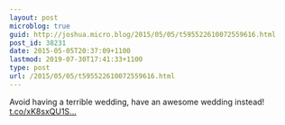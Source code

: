 ```yaml
---
layout: post
microblog: true
guid: http://joshua.micro.blog/2015/05/05/t595522610072559616.html
post_id: 38231
date: 2015-05-05T20:37:09+1100
lastmod: 2019-07-30T17:41:33+1100
type: post
url: /2015/05/05/t595522610072559616.html
---
```

Avoid having a terrible wedding, have an awesome wedding instead! [t.co/xK8sxQU1S...](http://t.co/xK8sxQU1Sw)
